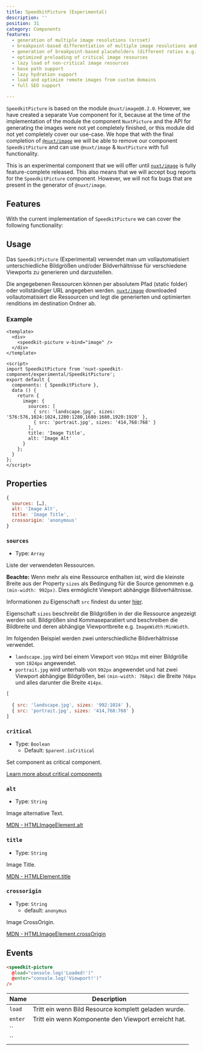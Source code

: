 ```yaml
---
title: SpeedkitPicture (Experimental)
description: ''
position: 31
category: Components
features:
  - generation of multiple image resolutions (srcset)
  - breakpoint-based differentiation of multiple image resolutions and ratios (srcset + media-rule)
  - generation of breakpoint-based placeholders (different ratios e.g. for mobile portrait and landscape)
  - optimized preloading of critical image resources
  - lazy load of non-critical image resources
  - base path support
  - lazy hydration support
  - load and optimize remote images from custom domains
  - full SEO support

---
```


`SpeedkitPicture` is based on the module `@nuxt/image@0.2.0`. However, we have created a separate Vue component for it, because at the time of the implementation of the module the component `NuxtPicture` and the API for generating the images were not yet completely finished, or this module did not yet completely cover our use-case. We hope that with the final completion of [`@nuxt/image`](https://image.nuxtjs.org/) we will be able to remove our component `SpeedkitPicture` and can use `@nuxt/image` & `NuxtPicture` with full functionality.

<alert type="warning">This is an experimental component that we will offer until [`nuxt/image`](https://image.nuxtjs.org/) is fully feature-complete released. This also means that we will accept bug reports for the `SpeedkitPicture` component. However, we will not fix bugs that are present in the generator of `@nuxt/image`.</alert>

## Features

With the current implementation of `SpeedkitPicture` we can cover the following functionality:

<list :items="features"></list>

## Usage

Das `SpeedkitPicture` (Experimental) verwendet man um vollautomatisiert unterschiedliche Bildgrößen und/oder Bildverhältnisse für verschiedene Viewports zu generieren und darzustellen.

Die angegebenen Ressourcen können per absolutem Pfad (static folder) oder vollständiger URL angegeben werden. [`nuxt/image`](https://image.nuxtjs.org/) downloaded vollautomatisiert die Ressourcen und legt die generierten und optimierten renditions im destination Ordner ab.

### Example

```vue
<template>
  <div>
    <speedkit-picture v-bind="image" />
  </div>
</template>

<script>
import SpeedkitPicture from 'nuxt-speedkit-component/experimental/SpeedkitPicture';
export default {
  components: { SpeedkitPicture },
  data () {
    return {
      image: {
        sources: [
          { src: 'landscape.jpg', sizes: '576:576,1024:1024,1280:1280,1680:1680,1920:1920' },
          { src: 'portrait.jpg', sizes: '414,768:768' }
        ],
        title: 'Image Title',
        alt: 'Image Alt'
      }
    };
  }
};
</script>
```

## Properties

```js
{
  sources: […],
  alt: 'Image Alt',
  title: 'Image Title',
  crossorigin: 'anonymous'
}
```

### `sources`
- Type: `Array`

Liste der verwendeten Ressourcen.

<alert><strong>Beachte:</strong> Wenn mehr als eine Ressource enthalten ist, wird die kleinste Breite aus der Property `sizes` als Bedingung für die Source genommen e.g. `(min-width: 992px)`.
Dies ermöglicht Viewport abhängige Bildverhältnisse.</alert>

Informationen zu Eigenschaft `src` findest du unter [hier](https://image.nuxtjs.org/components/nuxt-img#src).

Eigenschaft `sizes` beschreibt die Bildgrößen in der die Ressource angezeigt werden soll. Bildgrößen sind Kommaseparatiert und beschreiben die Bildbreite und deren abhängige Viewportbreite e.g. `ImageWidth:MinWidth`.

Im folgenden Beispiel werden zwei unterschiedliche Bildverhältnisse verwendet.

- `landscape.jpg` wird bei einem Viewport von `992px` mit einer Bildgröße von `1024px` angewendet.  
- `portrait.jpg` wird unterhalb von `992px` angewendet und hat zwei Viewport abhängige Bildgrößen, bei `(min-width: 768px)` die Breite `768px` und alles darunter die Breite `414px`.

```js
[
  
  { src: 'landscape.jpg', sizes: '992:1024' },
  { src: 'portrait.jpg', sizes: '414,768:768' }
]
```
#### 

### `critical`
- Type: `Boolean`
  -  Default: `$parent.isCritical`

Set component as critical component. 

[Learn more about critical components](/usage#critical-prop-for-critical-components)

### `alt`
- Type: `String`

Image alternative Text. 

[MDN - HTMLImageElement.alt](https://developer.mozilla.org/en-US/docs/Web/API/HTMLImageElement/alt)

### `title`
- Type: `String`

Image Title. 

[MDN - HTMLElement.title](https://developer.mozilla.org/en-US/docs/Web/API/HTMLElement/title)

### `crossorigin`
- Type: `String`
  - default: `anonymus`

Image CrossOrigin. 

[MDN - HTMLImageElement.crossOrigin](https://developer.mozilla.org/en-US/docs/Web/API/HTMLImageElement/crossOrigin)

## Events

```html
<speedkit-picture 
  @load="console.log('Loaded!')" 
  @enter="console.log('Viewport!')" 
/>
```

| Name    | Description                                          |
| ------- | ---------------------------------------------------- |
| `load`  | Tritt ein wenn Bild Resource komplett geladen wurde. |
| `enter` | Tritt ein wenn Komponente den Viewport erreicht hat. |
| ``      |                                                      |
| ``      |                                                      |
